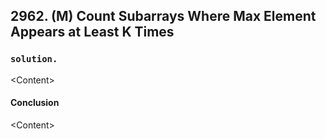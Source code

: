 ## 2962. (M) Count Subarrays Where Max Element Appears at Least K Times

### `solution.`
\<Content\>  

#### Conclusion
\<Content\>  
  

